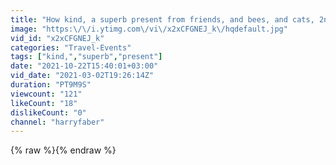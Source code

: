```yaml
---
title: "How kind, a superb present from friends, and bees, and cats, 2nd March 2021"
image: "https:\/\/i.ytimg.com\/vi\/x2xCFGNEJ_k\/hqdefault.jpg"
vid_id: "x2xCFGNEJ_k"
categories: "Travel-Events"
tags: ["kind,","superb","present"]
date: "2021-10-22T15:40:01+03:00"
vid_date: "2021-03-02T19:26:14Z"
duration: "PT9M9S"
viewcount: "121"
likeCount: "18"
dislikeCount: "0"
channel: "harryfaber"
---
```

{% raw %}{% endraw %}
